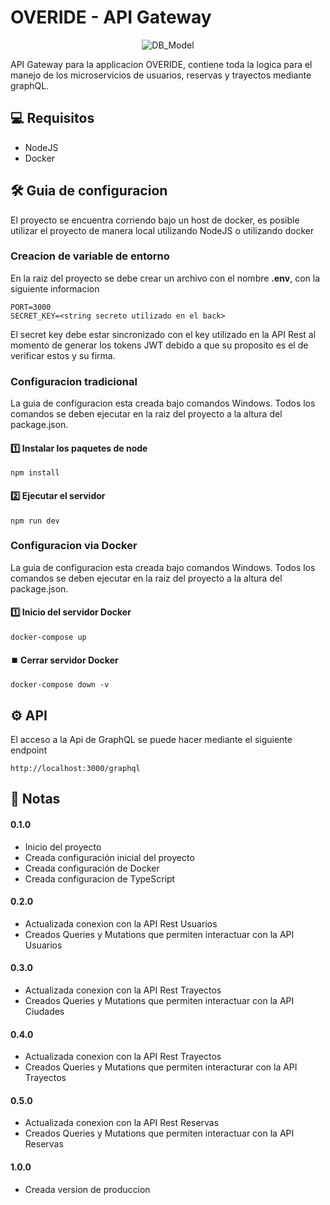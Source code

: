 # OVERIDE - API Gateway

<p align="center">
  <img src="https://user-images.githubusercontent.com/78517969/144489907-f93ab9ad-8106-4b5c-9f18-919222142726.png" alt="DB_Model" />
  
</p>

API Gateway para la applicacion OVERIDE, contiene toda la logica para el manejo de los microservicios de usuarios, reservas y trayectos mediante graphQL.

## 💻 Requisitos

* NodeJS
* Docker

## 🛠️ Guia de configuracion

El proyecto se encuentra corriendo bajo un host de docker, es posible utilizar el proyecto de manera local utilizando NodeJS o utilizando docker

### Creacion de variable de entorno
En la raiz del proyecto se debe crear un archivo con el nombre **.env**, con la siguiente informacion

```
PORT=3000
SECRET_KEY=<string secreto utilizado en el back>
```

El secret key debe estar sincronizado con el key utilizado en la API Rest al momento de generar los tokens JWT debido a que su proposito es el de verificar estos y su firma.

### Configuracion tradicional
La guia de configuracion esta creada bajo comandos Windows. Todos los comandos se deben ejecutar en la raiz del proyecto a la altura del package.json.

#### 1️⃣ Instalar los paquetes de node
```console
npm install
```

#### 2️⃣ Ejecutar el servidor
```console
npm run dev
```

### Configuracion via Docker
La guia de configuracion esta creada bajo comandos Windows. Todos los comandos se deben ejecutar en la raiz del proyecto a la altura del package.json.

#### 1️⃣ Inicio del servidor Docker
```console
docker-compose up
```

#### ⏹️ Cerrar servidor Docker
```console
docker-compose down -v
```

## ⚙️ API

El acceso a la Api de GraphQL se puede hacer mediante el siguiente endpoint

```
http://localhost:3000/graphql
```

## 📝 Notas

#### 0.1.0

* Inicio del proyecto
* Creada configuración inicial del proyecto
* Creada configuración de Docker
* Creada configuracion de TypeScript

#### 0.2.0

* Actualizada conexion con la API Rest Usuarios
* Creados Queries y Mutations que  permiten interactuar con la API Usuarios

#### 0.3.0

* Actualizada conexion con la API Rest Trayectos
* Creados Queries y Mutations que permiten interactuar con la API Ciudades

#### 0.4.0

* Actualizada conexion con la API Rest Trayectos
* Creados Queries y Mutations que permiten interacturar con la API Trayectos

#### 0.5.0

* Actualizada conexion con la API Rest Reservas
* Creados Queries y Mutations que permiten interactuar con la API Reservas

#### 1.0.0

* Creada version de produccion